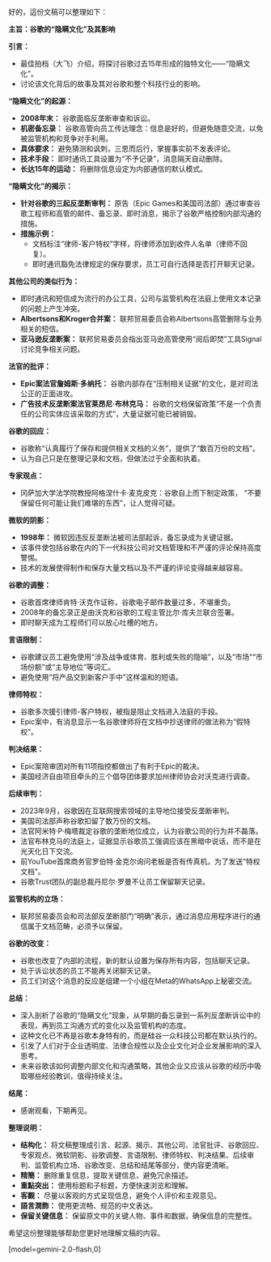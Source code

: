好的，這份文稿可以整理如下：

**主旨：谷歌的“隐瞒文化”及其影响**

**引言：**

*   最佳拍档（大飞）介绍，将探讨谷歌过去15年形成的独特文化——“隐瞒文化”。
*   讨论该文化背后的故事及其对谷歌和整个科技行业的影响。

**“隐瞒文化”的起源：**

*   **2008年末：** 谷歌面临反垄断审查和诉讼。
*   **机密备忘录：** 谷歌高管向员工传达理念：信息是好的，但避免随意交流，以免被监管机构和竞争对手利用。
*   **具体要求：** 避免猜测和讽刺，三思而后行，掌握事实前不发表评论。
*   **技术手段：** 即时通讯工具设置为“不予记录”，消息隔天自动删除。
*   **长达15年的运动：** 将删除信息设定为内部通信的默认模式。

**“隐瞒文化”的揭示：**

*   **针对谷歌的三起反垄断审判：** 原告（Epic Games和美国司法部）通过审查谷歌工程师和高管的邮件、备忘录、即时消息，揭示了谷歌严格控制内部沟通的措施。
*   **措施示例：**
    *   文档标注“律师-客户特权”字样，将律师添加到收件人名单（律师不回复）。
    *   即时通讯豁免法律规定的保存要求，员工可自行选择是否打开聊天记录。

**其他公司的类似行为：**

*   即时通讯和短信成为流行的办公工具，公司与监管机构在法庭上使用文本记录的问题上产生冲突。
*   **Albertsons和Kroger合并案：** 联邦贸易委员会称Albertsons高管删除与业务相关的短信。
*   **亚马逊反垄断案：** 联邦贸易委员会指出亚马逊高管使用“阅后即焚”工具Signal讨论竞争相关问题。

**法官的批评：**

*   **Epic案法官詹姆斯·多纳托：** 谷歌内部存在“压制相关证据”的文化，是对司法公正的正面进攻。
*   **广告技术反垄断案法官莱昂尼·布林克马：** 谷歌的文档保留政策“不是一个负责任的公司实体应该采取的方式”，大量证据可能已被销毁。

**谷歌的回应：**

*   谷歌称“认真履行了保存和提供相关文档的义务”，提供了“数百万份的文档”。
*   认为自己只是在整理记录和文档，但做法过于全面和执着。

**专家观点：**

*   冈萨加大学法学院教授阿格涅什卡·麦克皮克：谷歌自上而下制定政策， “不要保留任何可能让我们难堪的东西”，让人觉得可疑。

**微软的阴影：**

*   **1998年：** 微软因违反反垄断法被司法部起诉，备忘录成为关键证据。
*   该事件使包括谷歌在内的下一代科技公司对文档管理和不严谨的评论保持高度警惕。
*   技术的发展使得制作和保存大量文档以及不严谨的评论变得越来越容易。

**谷歌的调整：**

*   谷歌首席律师肯特·沃克作证称，谷歌电子邮件数量过多，不堪重负。
*   2008年的备忘录正是由沃克和谷歌的工程主管比尔·库夫兰联合签署。
*   即时聊天成为工程师们可以放心吐槽的地方。

**言语限制：**

*   谷歌建议员工避免使用“涉及战争或体育、胜利或失败的隐喻”，以及“市场”“市场份额”或“主导地位”等词汇。
*   避免使用“将产品交到新客户手中”这样温和的短语。

**律师特权：**

*   谷歌多次援引律师-客户特权，被指是阻止文档进入法庭的手段。
*   Epic案中，有消息显示一名谷歌律师将在文档中抄送律师的做法称为“假特权”。

**判决结果：**

*   Epic案陪审团对所有11项指控都做出了有利于Epic的裁决。
*   美国经济自由项目牵头的三个倡导团体要求加州律师协会对沃克进行调查。

**后续审判：**

*   2023年9月，谷歌因在互联网搜索领域的主导地位接受反垄断审判。
*   美国司法部声称谷歌扣留了数万份的文档。
*   法官阿米特·P·梅塔裁定谷歌的垄断地位成立，认为谷歌公司的行为并不磊落。
*   法官布林克马的法庭上，证据显示谷歌员工强调应该在黑暗中说话，而不是在光天化日下交流。
*   前YouTube首席商务官罗伯特·金克尔询问老板是否有传真机，为了发送“特权文档”。
*   谷歌Trust团队的副总裁丹尼尔·罗曼不让员工保留聊天记录。

**监管机构的立场：**

*   联邦贸易委员会和司法部反垄断部门“明确”表示，通过消息应用程序进行的通信属于文档范畴，必须予以保留。

**谷歌的改变：**

*   谷歌也改变了内部的流程，新的默认设置为保存所有内容，包括聊天记录。
*   处于诉讼状态的员工不能再关闭聊天记录。
*   员工们对这个消息的反应是组建一个小组在Meta的WhatsApp上秘密交流。

**总结：**

*   深入剖析了谷歌的“隐瞒文化”现象，从早期的备忘录到一系列反垄断诉讼中的表现，再到员工沟通方式的变化以及监管机构的态度。
*   这种文化已不再是谷歌本身特有的，而是硅谷一众科技公司都在默认执行的。
*   引发了人们对于企业透明度、法律合规性以及企业文化对企业发展影响的深入思考。
*   未来谷歌该如何调整内部文化和沟通策略，其他企业又应该从谷歌的经历中吸取哪些经验教训，值得持续关注。

**结尾：**

*   感谢观看，下期再见。

**整理说明：**

*   **结构化：** 将文稿整理成引言、起源、揭示、其他公司、法官批评、谷歌回应、专家观点、微软阴影、谷歌调整、言语限制、律师特权、判决结果、后续审判、监管机构立场、谷歌改变、总结和结尾等部分，使内容更清晰。
*   **精簡：** 删除重复信息，提取关键信息，避免冗余描述。
*   **重點突出：** 使用标题和子标题，方便快速浏览和理解。
*   **客觀：** 尽量以客观的方式呈现信息，避免个人评价和主观意见。
*   **語言潤飾：** 使用更流畅、规范的中文表达。
*   **保留关键信息：** 保留原文中的关键人物、事件和数据，确保信息的完整性。

希望这份整理能够帮助您更好地理解文稿的内容。

[model=gemini-2.0-flash,0]

